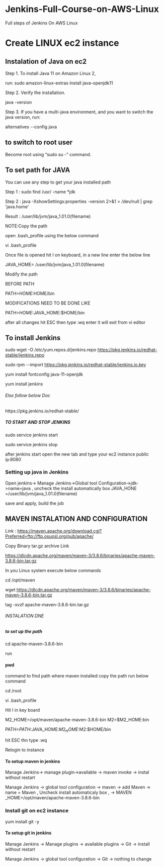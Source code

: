 # Jenkins-Full-Course-on-AWS-Linux
Full steps of Jenkins On AWS Linux 

<h1>  Create LINUX ec2 instance </h1>

<h2>  Instalation of Java on ec2 </h2>

Step 1. To install Java 11 on Amazon Linux 2, 

run:
sudo amazon-linux-extras install java-openjdk11

Step 2. Verify the installation.

java -version

Step 3. If you have a multi-java environment, and you want to switch the java version, run:

alternatives --config java


<h2>  to switch to root user  </h2>

Become root using “sudo su -” command.

<h2>To set path for JAVA</h2>

You can use any step to get your java installed path 

Step 1 : sudo find /usr/ -name *jdk

Step 2 :  java -XshowSettings:properties -version 2>&1 > /dev/null | grep 'java.home'

 Result : /user/lib/jvm/java_1.01.0(filename)
 
 NOTE:Copy the path 
 
 open .bash_profile using the below command 
 
 vi .bash_profile
 
 Once file is opened hit I on keyboard, in a new line enter the below line 
 
 JAVA_HOME= /user/lib/jvm/java_1.01.0(filename)
 
 Modify the path 
 
 BEFORE PATH 
  
  PATH=$HOME:$HOME/bin
  
  MODIFICATIONS NEED TO BE DONE LIKE 
  
  PATH=$HOME:$JAVA_HOME:$HOME/bin
  
  after all changes hit ESC then type :wq enter it will exit from vi editor 
  

<h2> To install Jenkins  </h2>

  sudo wget -O /etc/yum.repos.d/jenkins.repo https://pkg.jenkins.io/redhat-stable/jenkins.repo
  
  sudo rpm --import https://pkg.jenkins.io/redhat-stable/jenkins.io.key
 
 yum install fontconfig java-11-openjdk
  
  yum install jenkins
  
 <h6>Else follow below Doc </h6>
     https://pkg.jenkins.io/redhat-stable/

<h5> TO START AND STOP JENKINS </h5>

sudo service jenkins start

sudo service jenkins stop
  
after jenkins start 
open the new tab and type your ec2 instance public ip:8080

<h3>Setting up java in Jenkins </h3>
  Open jenkins-> Manage Jenkins->Global tool Configuration->jdk->name=java , uncheck the install automatically box 
   JAVA_HONE =/user/lib/jvm/java_1.01.0(filename)
   
   
save and apply,  build the job 


<h2> MAVEN INSTALATION AND CONFIGURATION</h2>

Link : https://maven.apache.org/download.cgi?Preferred=ftp://ftp.osuosl.org/pub/apache/

 Copy Binary tar.gz archive Link 
  
  https://dlcdn.apache.org/maven/maven-3/3.8.6/binaries/apache-maven-3.8.6-bin.tar.gz
  
  In you Linux system  execute below commands
  
  cd /opt/maven 
  
  wget https://dlcdn.apache.org/maven/maven-3/3.8.6/binaries/apache-maven-3.8.6-bin.tar.gz
  
  tag -xvzf apache-maven-3.8.6-bin.tar.gz
  
  <h6>INSTALATION DNE </h6>
  
  <h5> to set up the path </h5>
  
  cd apache-maven-3.8.6-bin
  
  run <h4>pwd</h4> command to find path where maven installed copy the path run below command
  
  cd /root 
  
  vi .bash_profile
  
  Hit I in key board 
  
  M2_HOME=/opt/maven/apache-maven-3.8.6-bin
  M2=$M2_HOME:bin
  
 PATH=$PATH:$JAVA_HOME:$M2_HOME:$M2:$HOME/bin
 
 hit ESC thn type :wq
 
  Relogin to instance 
 
 
 <h4>To  setup maven in jenkins </h4>
 
 Manage Jenkins-> manage plugin->available -> maven invoke -> instal without restart 
 
 Manage Jenkins -> global tool configuration -> maven -> add Maven -> name = Maven , Uncheck install automaticaly box , -> MAVEN _HOME=/opt/maven/apache-maven-3.8.6-bin
 
 
 <h3>Install git on ec2 instance </h3>
 
 yum install git -y
 
  <h4>To  setup git in jenkins </h4>
  
  Manage Jenkins -> Manage plugins -> available plugins -> Git -> install without restart
  
   Manage Jenkins -> global tool configuration -> Git -> nothing to change 
  
  
  

   
   











    
    

